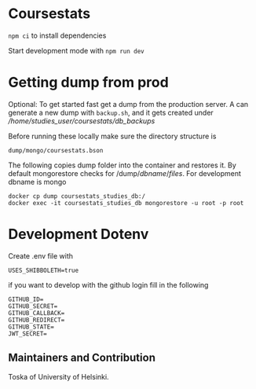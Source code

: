 # Coursestats

`npm ci` to install dependencies

Start development mode with `npm run dev`

# Getting dump from prod

Optional: To get started fast get a dump from the production server. A can generate a new dump with `backup.sh`, and it gets created under _/home/studies_user/coursestats/db_backups_

Before running these locally make sure the directory structure is

`dump/mongo/coursestats.bson`

The following copies dump folder into the container and restores it. By default mongorestore checks for /dump/_dbname_/_files_. For development dbname is mongo


```
docker cp dump coursestats_studies_db:/
docker exec -it coursestats_studies_db mongorestore -u root -p root
```

# Development Dotenv

Create .env file with 

```
USES_SHIBBOLETH=true
```

if you want to develop with the github login fill in the following

```
GITHUB_ID=
GITHUB_SECRET=
GITHUB_CALLBACK=
GITHUB_REDIRECT=
GITHUB_STATE=
JWT_SECRET=
```

## Maintainers and Contribution

Toska of University of Helsinki.
